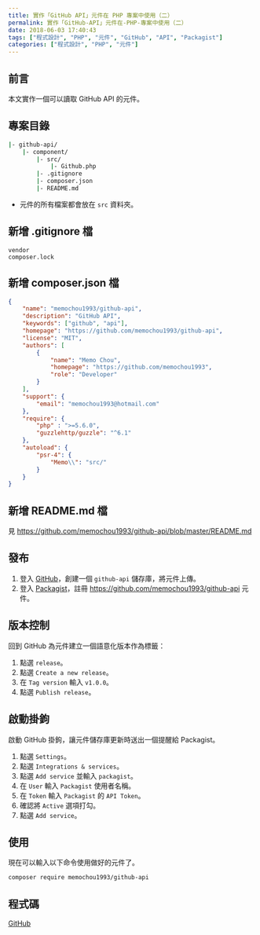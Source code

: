 ```yaml
---
title: 實作「GitHub API」元件在 PHP 專案中使用（二）
permalink: 實作「GitHub-API」元件在-PHP-專案中使用（二）
date: 2018-06-03 17:40:43
tags: ["程式設計", "PHP", "元件", "GitHub", "API", "Packagist"]
categories: ["程式設計", "PHP", "元件"]
---
```


## 前言

本文實作一個可以讀取 GitHub API 的元件。

## 專案目錄

```BASH
|- github-api/
    |- component/
        |- src/
            |- Github.php
        |- .gitignore
        |- composer.json
        |- README.md

```

- 元件的所有檔案都會放在 `src` 資料夾。

## 新增 .gitignore 檔

```ENV
vendor
composer.lock
```

## 新增 composer.json 檔

```JSON
{
    "name": "memochou1993/github-api",
    "description": "GitHub API",
    "keywords": ["github", "api"],
    "homepage": "https://github.com/memochou1993/github-api",
    "license": "MIT",
    "authors": [
        {
            "name": "Memo Chou",
            "homepage": "https://github.com/memochou1993",
            "role": "Developer"
        }
    ],
    "support": {
        "email": "memochou1993@hotmail.com"
    },
    "require": {
        "php" : ">=5.6.0",
        "guzzlehttp/guzzle": "^6.1"
    },
    "autoload": {
        "psr-4": {
            "Memo\\": "src/"
        }
    }
}
```

## 新增 README.md 檔

見 <https://github.com/memochou1993/github-api/blob/master/README.md>

## 發布

1. 登入 [GitHub](https://github.com/)，創建一個 `github-api` 儲存庫，將元件上傳。
2. 登入 [Packagist](https://packagist.org/)，註冊 <https://github.com/memochou1993/github-api> 元件。

## 版本控制

回到 GitHub 為元件建立一個語意化版本作為標籤：

1. 點選 `release`。
2. 點選 `Create a new release`。
3. 在 `Tag version` 輸入 `v1.0.0`。
4. 點選 `Publish release`。

## 啟動掛鉤

啟動 GitHub 掛鉤，讓元件儲存庫更新時送出一個提醒給 Packagist。

1. 點選 `Settings`。
2. 點選 `Integrations & services`。
3. 點選 `Add service` 並輸入 `packagist`。
4. 在 `User` 輸入 `Packagist` 使用者名稱。
5. 在 `Token` 輸入 `Packagist` 的 `API Token`。
6. 確認將 `Active` 選項打勾。
7. 點選 `Add service`。

## 使用

現在可以輸入以下命令使用做好的元件了。

```BASH
composer require memochou1993/github-api
```

## 程式碼

[GitHub](https://github.com/memochou1993/github-api)
